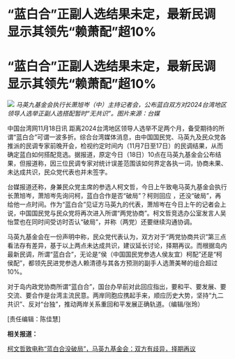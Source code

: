# “蓝白合”正副人选结果未定，最新民调显示其领先“赖萧配”超10%

# “蓝白合”正副人选结果未定，最新民调显示其领先“赖萧配”超10%

![](https://inews.gtimg.com/om_bt/OSxAGBrM4WpMZ2pdoXANxQRbiDes-N9iE5xTpuJd1vY5QAA/1000)
_马英九基金会执行长萧旭岑（中）主持记者会，公布蓝白双方对2024台湾地区领导人选举正副人选搭配暂时“无共识”。图片来源：台媒_

中国台湾网11月18日讯
距离2024台湾地区领导人选举不足两个月，备受期待的所谓“蓝白合”可谓一波多折。综合台湾媒体消息，由中国国民党、马英九及民众党各推派的民调专家前晚开会，检视约定时间内（11月7日至17日）的民调结果，从而确定蓝白如何搭配竞选。据报道，原定今日（18日）10点在马英九基金会公布结果，但报道称，因三位民调专家对统计误差范围该如何界定各执一词，协商未果、未达成共识，民众党代表也并未签字。

台媒报道还称，身兼民众党主席的参选人柯文哲，今日上午致电马英九基金会执行长萧旭岑，萧旭岑先询问柯，蓝白合作是否“破局”？柯则回应
，还没“破局”，再给他一点时间。作为“蓝白合”见证方马英九的代表，萧旭岑在今日上午的记者会上说，中国国民党与民众党将再次进入所谓“两党协商”。柯文哲竞选办公室发言人吴怡萱也在同时间受访时否认“破局”，并称（两党）还要继续沟通协调。

马英九基金会在一份声明中称，民众党代表认为，双方对于“两党协商共识”第三点看法存有差异，基于以上两点未达成共识，建议延长讨论，择期再议。而根据岛内最新民调，所谓“蓝白合”，无论是“侯（中国国民党参选人侯友宜）柯配”还是“柯侯配”，都领先民进党参选人赖清德与其各方预测的副手人选萧美琴的组合超过10%。

对于岛内政党协商所谓“蓝白合”，国台办早前对此回应指出，要和平、要发展、要交流、要合作是台湾主流民意。两岸同胞应携起手来，顺应历史大势，坚持“九二共识”、反对“台独”，推动两岸关系重回和平发展正确轨道。（编辑/张玲）

[责任编辑：陈佳慧]

**相关报道：**

[柯文哲致电称“蓝白合没破局”，马英九基金会：双方有歧异，择期再议](https://news.qq.com/rain/a/20231118A0329Z00)

